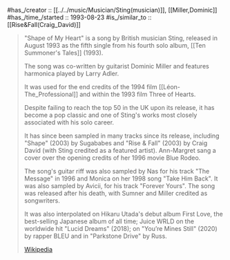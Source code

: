 
#has_/creator :: [[../../music/Musician/Sting(musician)]], [[Miller,Dominic]] 
#has_/time_/started :: 1993-08-23 
#is_/similar_to :: [[Rise&Fall(Craig_David)]] 

> "Shape of My Heart" is a song by British musician Sting, 
> released in August 1993 as the fifth single from his fourth solo album, 
> [[Ten Summoner's Tales]] (1993). 
> 
> The song was co-written by guitarist Dominic Miller 
> and features harmonica played by Larry Adler. 
> 
> It was used for the end credits of the 1994 film [[Léon-The_Professional]] 
> and within the 1993 film Three of Hearts. 
> 
> Despite failing to reach the top 50 in the UK upon its release, 
> it has become a pop classic and one of Sting's works 
> most closely associated with his solo career. 
> 
> It has since been sampled in many tracks since its release, 
> including "Shape" (2003) by Sugababes and 
> "Rise & Fall" (2003) by Craig David (with Sting credited as a featured artist). 
> Ann-Margret sang a cover over the opening credits of her 1996 movie Blue Rodeo. 
>
> The song's guitar riff was 
> also sampled by Nas for his track "The Message" in 1996 
> and Monica on her 1998 song "Take Him Back". 
> It was also sampled by Avicii, for his track "Forever Yours". 
> The song was released after his death, with Sumner and Miller credited as songwriters. 
> 
> It was also interpolated on Hikaru Utada's debut album First Love, 
> the best-selling Japanese album of all time; 
> Juice WRLD on the worldwide hit "Lucid Dreams" (2018); 
> on "You’re Mines Still" (2020) by rapper BLEU and in "Parkstone Drive" by Russ.
>
> [Wikipedia](https://en.wikipedia.org/wiki/Shape%20of%20My%20Heart%20(Sting%20song))







